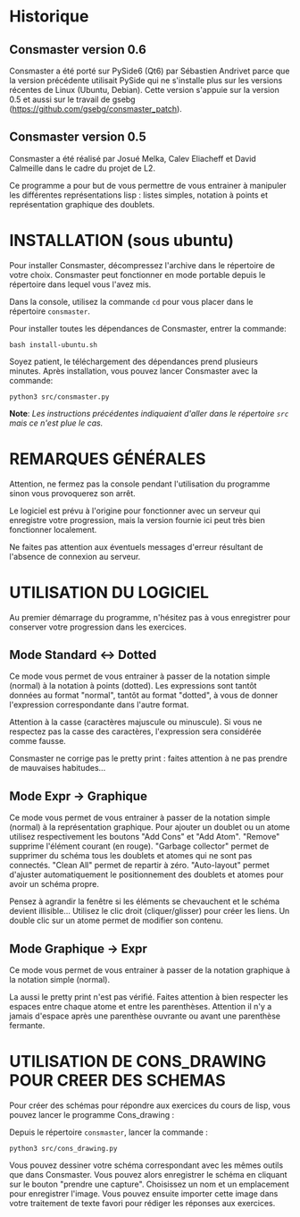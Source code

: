 
# Historique

## Consmaster version 0.6

Consmaster a été porté sur PySide6 (Qt6) par Sébastien Andrivet parce que la version précédente utilisait PySide qui ne s'installe plus sur les versions récentes de Linux (Ubuntu, Debian).
Cette version s'appuie sur la version 0.5 et aussi sur le travail de gsebg (https://github.com/gsebg/consmaster_patch).


## Consmaster version 0.5

Consmaster a été réalisé par Josué Melka, Calev Eliacheff et David Calmeille dans le cadre du projet de L2.

Ce programme a pour but de vous permettre de vous entrainer à manipuler les différentes représentations lisp : listes simples, notation à points et représentation graphique des doublets.


# INSTALLATION (sous ubuntu)

Pour installer Consmaster, décompressez l'archive dans le répertoire de votre choix. Consmaster peut fonctionner en mode portable depuis le répertoire dans lequel vous l'avez mis.

Dans la console, utilisez la commande `cd` pour vous placer dans le répertoire `consmaster`.

Pour installer toutes les dépendances de Consmaster, entrer la commande:

    bash install-ubuntu.sh

Soyez patient, le téléchargement des dépendances prend plusieurs minutes. Après installation, vous pouvez lancer Consmaster avec la commande:

    python3 src/consmaster.py

**Note**: *Les instructions précédentes indiquaient d'aller dans le répertoire `src` mais ce n'est plue le cas.*

# REMARQUES GÉNÉRALES

Attention, ne fermez pas la console pendant l'utilisation du programme sinon vous provoquerez son arrêt.

Le logiciel est prévu à l'origine pour fonctionner avec un serveur qui enregistre votre progression, mais la version fournie ici peut très bien fonctionner localement.

Ne faites pas attention aux éventuels messages d'erreur résultant de l'absence de connexion au serveur.

# UTILISATION DU LOGICIEL

Au premier démarrage du programme, n'hésitez pas à vous enregistrer pour conserver votre progression dans les exercices.

## Mode Standard <-> Dotted

Ce mode vous permet de vous entrainer à passer de la notation simple (normal) à la notation à points (dotted). Les expressions sont tantôt données au format "normal", tantôt au format "dotted", à vous de donner l'expression correspondante dans l'autre format.

Attention à la casse (caractères majuscule ou minuscule). Si vous ne respectez pas la casse des caractères, l'expression sera considérée comme fausse.

Consmaster ne corrige pas le pretty print : faites attention à ne pas prendre de mauvaises habitudes...

## Mode Expr -> Graphique

Ce mode vous permet de vous entrainer à passer de la notation simple (normal) à la représentation graphique. Pour ajouter un doublet ou un atome utilisez respectivement les boutons "Add Cons" et "Add Atom". "Remove" supprime l'élément courant (en rouge). "Garbage collector" permet de supprimer du schéma tous les doublets et atomes qui ne sont pas connectés. "Clean All" permet de repartir à zéro. "Auto-layout" permet d'ajuster automatiquement le positionnement des doublets et atomes pour avoir un schéma propre.

Pensez à agrandir la fenêtre si les éléments se chevauchent et le schéma devient illisible...
Utilisez le clic droit (cliquer/glisser) pour créer les liens.
Un double clic sur un atome permet de modifier son contenu.

## Mode Graphique -> Expr

Ce mode vous permet de vous entrainer à passer de la notation graphique à la notation simple (normal).

La aussi le pretty print n'est pas vérifié. Faites attention à bien respecter les espaces entre chaque atome et entre les parenthèses. Attention il n'y a jamais d'espace après une parenthèse ouvrante ou avant une parenthèse fermante.



# UTILISATION DE CONS_DRAWING POUR CREER DES SCHEMAS

Pour créer des schémas pour répondre aux exercices du cours de lisp, vous pouvez lancer le programme Cons_drawing :

Depuis le répertoire `consmaster`, lancer la commande :

    python3 src/cons_drawing.py

Vous pouvez dessiner votre schéma correspondant avec les mêmes outils que dans Consmaster. Vous pouvez alors enregistrer le schéma en cliquant sur le bouton "prendre une capture". Choisissez un nom et un emplacement pour enregistrer l'image.
Vous pouvez ensuite importer cette image dans votre traitement de texte favori pour rédiger les réponses aux exercices.
